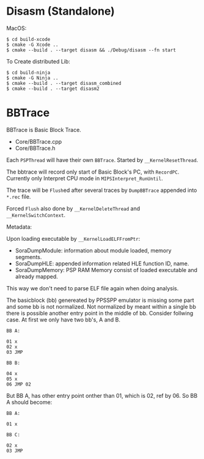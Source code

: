 # Disasm (Standalone)

MacOS:

```
$ cd build-xcode
$ cmake -G Xcode ..
$ cmake --build . --target disasm && ./Debug/disasm --fn start
```

To Create distributed Lib:
```
$ cd build-ninja
$ cmake -G Ninja ..
$ cmake --build . --target disasm_combined
$ cmake --build . --target disasm2
```

# BBTrace

BBTrace is Basic Block Trace.

* Core/BBTrace.cpp
* Core/BBTrace.h

Each `PSPThread` will have their own `BBTrace`. Started by `__KernelResetThread`.

The bbtrace will record only start of Basic Block's PC, with `RecordPC`.
Currently only Interpret CPU mode in `MIPSInterpret_RunUntil`.

The trace will be `Flush`ed after several traces by `DumpBBTrace` appended
into `*.rec` file.

Forced `Flush` also done by `__KernelDeleteThread` and `__KernelSwitchContext`.

Metadata:

Upon loading executable by `__KernelLoadELFFromPtr`:

* SoraDumpModule: information about module loaded, memory
segments.
* SoraDumpHLE: appended information related HLE function ID, name.
* SoraDumpMemory: PSP RAM Memory consist of loaded executable
  and already mapped.

This way we don't need to parse ELF file again when doing analysis.

The basicblock (bb) genereated by PPSSPP emulator is missing some part and
some bb is not normalized. Not normalized by meant within a single bb
there is possible another entry point in the middle of bb. Consider
follwing case. At first we only have two bb's, A and B.

```
BB A:

01 x
02 x
03 JMP

BB B:

04 x
05 x
06 JMP 02
```

But BB A, has other entry point onther than 01, which is 02, ref by 06. So
BB A should become:

```
BB A:

01 x

BB C:

02 x
03 JMP
```

